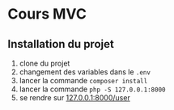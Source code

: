 # Cours MVC

## Installation du projet

1. clone du projet
2. changement des variables dans le `.env`
3. lancer la commande `composer install`
4. lancer la commande `php -S 127.0.0.1:8000`
5. se rendre sur [127.0.0.1:8000/user](http://127.0.0.1:8000/user)

